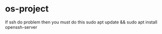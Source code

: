 # os-project
If ssh do problem then you must do this
sudo apt update && sudo apt install openssh-server
